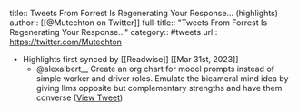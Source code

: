 title:: Tweets From Forrest Is Regenerating Your Response… (highlights)
author:: [[@Mutechton on Twitter]]
full-title:: "Tweets From Forrest Is Regenerating Your Response…"
category:: #tweets
url:: https://twitter.com/Mutechton

- Highlights first synced by [[Readwise]] [[Mar 31st, 2023]]
	- @alexalbert__ Create an org chart for model prompts instead of simple worker and driver roles. Emulate the bicameral mind idea by giving llms opposite but complementary strengths and have them converse ([View Tweet](https://twitter.com/Mutechton/status/1640849227357011977))